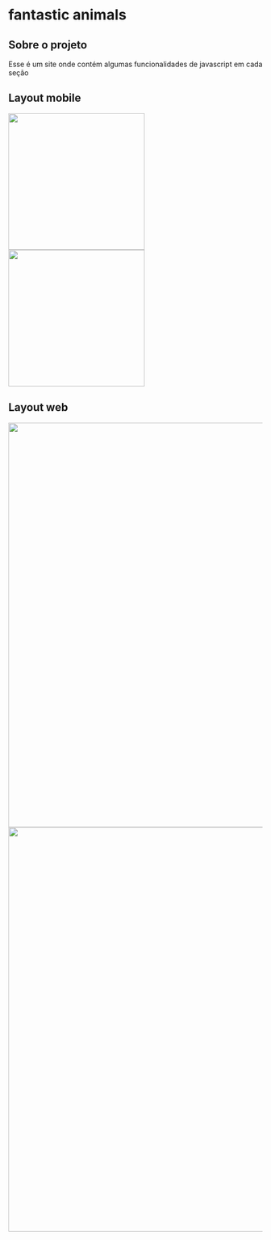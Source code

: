 # fantastic animals 

## Sobre o projeto

Esse é um site onde contém algumas funcionalidades de javascript em cada seção

## Layout mobile
<img src="https://github.com/brunocesar2/animais-fantasticos/assets/111947999/d52fe7e6-75e3-4c8f-ad73-a68db73bb81e" width="270px">
<img src="https://github.com/brunocesar2/animais-fantasticos/assets/111947999/c4496c23-c800-42f8-91de-5cea7269f11c" width="270px">

## Layout web
<img src="https://github.com/brunocesar2/animais-fantasticos/assets/111947999/6f8f4e6a-ee06-4f4f-bcd9-26845ea7ef2d" width="800px">
<img src="https://github.com/brunocesar2/animais-fantasticos/assets/111947999/31b2f011-719a-46c4-9b0e-13dfa92b19d1" width="800px">
